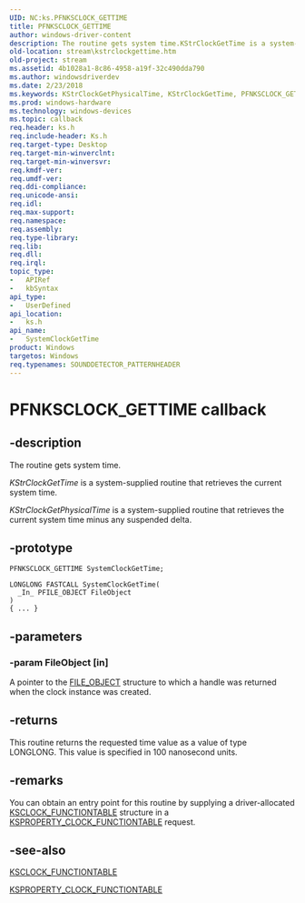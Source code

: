 ```yaml
---
UID: NC:ks.PFNKSCLOCK_GETTIME
title: PFNKSCLOCK_GETTIME
author: windows-driver-content
description: The routine gets system time.KStrClockGetTime is a system-supplied routine that retrieves the current system time.KStrClockGetPhysicalTime is a system-supplied routine that retrieves the current system time minus any suspended delta.
old-location: stream\kstrclockgettime.htm
old-project: stream
ms.assetid: 4b1028a1-8c86-4958-a19f-32c490dda790
ms.author: windowsdriverdev
ms.date: 2/23/2018
ms.keywords: KStrClockGetPhysicalTime, KStrClockGetTime, PFNKSCLOCK_GETTIME, SystemClockGetTime, SystemClockGetTime routine [Streaming Media Devices], ks/SystemClockGetTime, ksfunc_a60a332c-ffc8-4969-9e81-cccaac9b5c0a.xml, stream.kstrclockgettime
ms.prod: windows-hardware
ms.technology: windows-devices
ms.topic: callback
req.header: ks.h
req.include-header: Ks.h
req.target-type: Desktop
req.target-min-winverclnt: 
req.target-min-winversvr: 
req.kmdf-ver: 
req.umdf-ver: 
req.ddi-compliance: 
req.unicode-ansi: 
req.idl: 
req.max-support: 
req.namespace: 
req.assembly: 
req.type-library: 
req.lib: 
req.dll: 
req.irql: 
topic_type:
-	APIRef
-	kbSyntax
api_type:
-	UserDefined
api_location:
-	ks.h
api_name:
-	SystemClockGetTime
product: Windows
targetos: Windows
req.typenames: SOUNDDETECTOR_PATTERNHEADER
---
```


# PFNKSCLOCK_GETTIME callback


## -description


The routine gets system time.

<i>KStrClockGetTime</i> is a system-supplied routine that retrieves the current system time.

<i>KStrClockGetPhysicalTime</i> is a system-supplied routine that retrieves the current system time minus any suspended delta.


## -prototype


````
PFNKSCLOCK_GETTIME SystemClockGetTime;

LONGLONG FASTCALL SystemClockGetTime(
  _In_ PFILE_OBJECT FileObject
)
{ ... }
````


## -parameters




### -param FileObject [in]

A pointer to the <a href="..\wdm\ns-wdm-_file_object.md">FILE_OBJECT</a> structure to which a handle was returned when the clock instance was created.


## -returns



This routine returns the requested time value as a value of type LONGLONG. This value is specified in 100 nanosecond units.




## -remarks



You can obtain an entry point for this routine by supplying a driver-allocated <a href="..\ks\ns-ks-ksclock_functiontable.md">KSCLOCK_FUNCTIONTABLE</a> structure in a <a href="https://msdn.microsoft.com/library/windows/hardware/ff564466">KSPROPERTY_CLOCK_FUNCTIONTABLE</a> request.




## -see-also

<a href="..\ks\ns-ks-ksclock_functiontable.md">KSCLOCK_FUNCTIONTABLE</a>



<a href="https://msdn.microsoft.com/library/windows/hardware/ff564466">KSPROPERTY_CLOCK_FUNCTIONTABLE</a>



 

 


